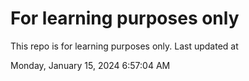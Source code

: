 # For learning purposes only
This repo is for learning purposes only.
Last updated at

Monday, January 15, 2024 6:57:04 AM

